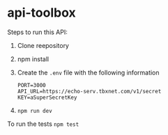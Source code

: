 # api-toolbox

Steps to run this API:

1) Clone reepository
2) npm install
3) Create the `.env` file with the following information

    ```
    PORT=3000
    API_URL=https://echo-serv.tbxnet.com/v1/secret
    KEY=aSuperSecretKey
    ```
4) `npm run dev`

To run the tests `npm test`
